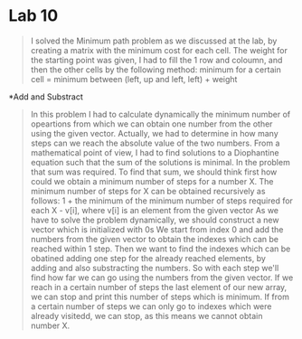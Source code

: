 # Lab 10

> I solved the Minimum path problem as we discussed at the lab, by creating a matrix with the minimum cost for each cell.
> The weight for the starting point was given, I had to fill the 1 row and coloumn, and then the other cells by the following method:
> minimum for a certain cell = minimum between (left, up and left, left) + weight

*Add and Substract
> In this problem I had to calculate dynamically the minimum number of opeartions from which we can obtain one number from the other using the given vector.
> Actually, we had to determine in how many steps can we reach the absolute value of the two numbers. 
> From a mathematical point of view, I had to find solutions to a Diophantine equation such that the sum of the solutions is minimal.
> In the problem that sum was required.
> To find that sum, we should think first how could we obtain a minimum number of steps for a number X.
> The minimum number of steps for X can be obtained recursively as follows:
> 1 + the minimum of the minimum number of steps required for each X - v[i], where v[i] is an element from the given vector
> As we have to solve the problem dynamically, we should construct a new vector which is initialized with 0s
> We start from index 0 and add the numbers from the given vector to obtain the indexes which can be reached within 1 step.
> Then we want to find the indexes which can be obatined adding one step for the already reached elements, by adding and also substracting the numbers.
> So with each step we'll find how far we can go using the numbers from the given vector.
> If we reach in a certain number of steps the last element of our new array, we can stop and print this number of steps which is minimum.
> If from a certain number of steps we can only go to indexes which were already visitedd, we can stop, as this means we cannot obtain number X.


